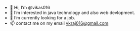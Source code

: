 - 👋 Hi, I’m @vikas016
- 👀 I’m interested in java technology and also web devlopment.
- 🌱 I’m currently looking for a job.
- 📫 contact me on my email vkraj016@gmail.com

<!---
vikas016/vikas016 is a ✨ special ✨ repository because its `README.md` (this file) appears on your GitHub profile.
You can click the Preview link to take a look at your changes.
--->
